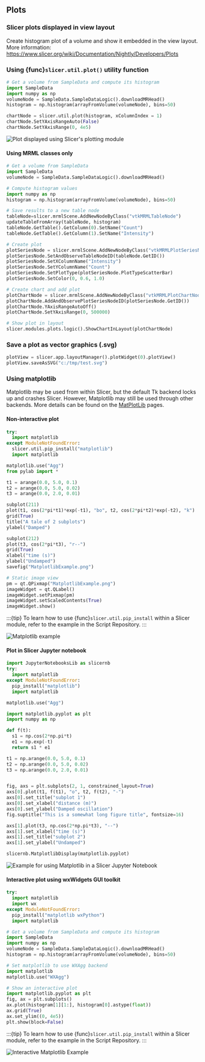 ## Plots

### Slicer plots displayed in view layout

Create histogram plot of a volume and show it embedded in the view layout. More information: https://www.slicer.org/wiki/Documentation/Nightly/Developers/Plots

### Using {func}`slicer.util.plot()` utility function

```python
# Get a volume from SampleData and compute its histogram
import SampleData
import numpy as np
volumeNode = SampleData.SampleDataLogic().downloadMRHead()
histogram = np.histogram(arrayFromVolume(volumeNode), bins=50)

chartNode = slicer.util.plot(histogram, xColumnIndex = 1)
chartNode.SetYAxisRangeAuto(False)
chartNode.SetYAxisRange(0, 4e5)
```

![Plot displayed using Slicer's plotting module](https://www.slicer.org/w/img_auth.php/9/9c/SlicerPlot.png)

#### Using MRML classes only

```python
# Get a volume from SampleData
import SampleData
volumeNode = SampleData.SampleDataLogic().downloadMRHead()

# Compute histogram values
import numpy as np
histogram = np.histogram(arrayFromVolume(volumeNode), bins=50)

# Save results to a new table node
tableNode=slicer.mrmlScene.AddNewNodeByClass("vtkMRMLTableNode")
updateTableFromArray(tableNode, histogram)
tableNode.GetTable().GetColumn(0).SetName("Count")
tableNode.GetTable().GetColumn(1).SetName("Intensity")

# Create plot
plotSeriesNode = slicer.mrmlScene.AddNewNodeByClass("vtkMRMLPlotSeriesNode", volumeNode.GetName() + " histogram")
plotSeriesNode.SetAndObserveTableNodeID(tableNode.GetID())
plotSeriesNode.SetXColumnName("Intensity")
plotSeriesNode.SetYColumnName("Count")
plotSeriesNode.SetPlotType(plotSeriesNode.PlotTypeScatterBar)
plotSeriesNode.SetColor(0, 0.6, 1.0)

# Create chart and add plot
plotChartNode = slicer.mrmlScene.AddNewNodeByClass("vtkMRMLPlotChartNode")
plotChartNode.AddAndObservePlotSeriesNodeID(plotSeriesNode.GetID())
plotChartNode.YAxisRangeAutoOff()
plotChartNode.SetYAxisRange(0, 500000)

# Show plot in layout
slicer.modules.plots.logic().ShowChartInLayout(plotChartNode)
```

### Save a plot as vector graphics (.svg)

```python
plotView = slicer.app.layoutManager().plotWidget(0).plotView()
plotView.saveAsSVG("c:/tmp/test.svg")
```

### Using matplotlib

Matplotlib may be used from within Slicer, but the default Tk backend locks up and crashes Slicer. However, Matplotlib may still be used through other backends. More details can be found on the [MatPlotLib](https://matplotlib.org/) pages.

#### Non-interactive plot

```python
try:
  import matplotlib
except ModuleNotFoundError:
  slicer.util.pip_install("matplotlib")
  import matplotlib

matplotlib.use("Agg")
from pylab import *

t1 = arange(0.0, 5.0, 0.1)
t2 = arange(0.0, 5.0, 0.02)
t3 = arange(0.0, 2.0, 0.01)

subplot(211)
plot(t1, cos(2*pi*t1)*exp(-t1), "bo", t2, cos(2*pi*t2)*exp(-t2), "k")
grid(True)
title("A tale of 2 subplots")
ylabel("Damped")

subplot(212)
plot(t3, cos(2*pi*t3), "r--")
grid(True)
xlabel("time (s)")
ylabel("Undamped")
savefig("MatplotlibExample.png")

# Static image view
pm = qt.QPixmap("MatplotlibExample.png")
imageWidget = qt.QLabel()
imageWidget.setPixmap(pm)
imageWidget.setScaledContents(True)
imageWidget.show()
```

:::{tip}
To learn how to use {func}`slicer.util.pip_install` within a Slicer module, refer to the [](/developer_guide/script_repository.md#install-a-python-package) example in the Script Repository.
:::

![Matplotlib example](https://www.slicer.org/w/img_auth.php/a/ab/MatplotlibExample.png)

#### Plot in Slicer Jupyter notebook

```python
import JupyterNotebooksLib as slicernb
try:
  import matplotlib
except ModuleNotFoundError:
  pip_install("matplotlib")
  import matplotlib

matplotlib.use("Agg")

import matplotlib.pyplot as plt
import numpy as np

def f(t):
  s1 = np.cos(2*np.pi*t)
  e1 = np.exp(-t)
  return s1 * e1

t1 = np.arange(0.0, 5.0, 0.1)
t2 = np.arange(0.0, 5.0, 0.02)
t3 = np.arange(0.0, 2.0, 0.01)


fig, axs = plt.subplots(2, 1, constrained_layout=True)
axs[0].plot(t1, f(t1), "o", t2, f(t2), "-")
axs[0].set_title("subplot 1")
axs[0].set_xlabel("distance (m)")
axs[0].set_ylabel("Damped oscillation")
fig.suptitle("This is a somewhat long figure title", fontsize=16)

axs[1].plot(t3, np.cos(2*np.pi*t3), "--")
axs[1].set_xlabel("time (s)")
axs[1].set_title("subplot 2")
axs[1].set_ylabel("Undamped")

slicernb.MatplotlibDisplay(matplotlib.pyplot)
```

![Example for using Matplotlib in a Slicer Jupyter Notebook](https://www.slicer.org/w/img_auth.php/a/a2/JupyterNotebookMatplotlibExample.png)


#### Interactive plot using wxWidgets GUI toolkit

```python
try:
  import matplotlib
  import wx
except ModuleNotFoundError:
  pip_install("matplotlib wxPython")
  import matplotlib

# Get a volume from SampleData and compute its histogram
import SampleData
import numpy as np
volumeNode = SampleData.SampleDataLogic().downloadMRHead()
histogram = np.histogram(arrayFromVolume(volumeNode), bins=50)

# Set matplotlib to use WXAgg backend
import matplotlib
matplotlib.use("WXAgg")

# Show an interactive plot
import matplotlib.pyplot as plt
fig, ax = plt.subplots()
ax.plot(histogram[1][1:], histogram[0].astype(float))
ax.grid(True)
ax.set_ylim((0, 4e5))
plt.show(block=False)
```

:::{tip}
To learn how to use {func}`slicer.util.pip_install` within a Slicer module, refer to the [](/developer_guide/script_repository.md#install-a-python-package) example in the Script Repository.
:::

![Interactive Matplotlib Example](https://www.slicer.org/w/img_auth.php/d/d2/InteractiveMatplotlibExample.png)
